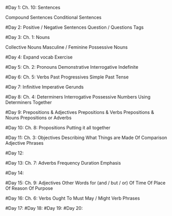 #Day 1: Ch. 10: Sentences

Compound Sentences
Conditional Sentences

#Day 2: 
Positive / Negative Sentences
Question / Questions Tags

#Day 3: Ch. 1: Nouns

Collective Nouns
Masculine / Feminine
Possessive Nouns

#Day 4: 
Expand vocab Exercise

#Day 5: Ch. 2: Pronouns
Demonstrative
Interrogative
Indefinite

#Day 6: Ch. 5: Verbs
Past Progressives
Simple Past Tense

#Day 7: 
Infinitive
Imperative
Gerunds

#Day 8: Ch. 4: Determiners
Interrogative
Possessive
Numbers
Using Determiners Together

#Day 9: 
Prepositions & Adjectives
Prepositions & Verbs
Prepositions & Nouns
Prepositions or Adverbs

#Day 10: Ch. 8: Propositions
Putting it all together

#Day 11: Ch. 3: Objectives
Describing What Things are Made Of
Comparison
Adjective Phrases

#Day 12: 

#Day 13: Ch. 7: Adverbs
Frequency
Duration
Emphasis

#Day 14: 

#Day 15: Ch. 9: Adjectives
Other Words for (and / but / or)
Of Time
Of Place
Of Reason
Of Purpose

#Day 16: Ch. 6: Verbs
Ought To
Must
May / Might
Verb Phrases

#Day 17: 
#Day 18: 
#Day 19: 
#Day 20: 
